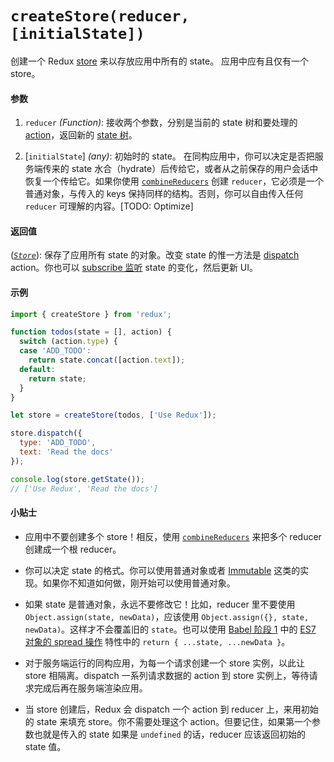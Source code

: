 # `createStore(reducer, [initialState])`

创建一个 Redux [store](Store.md) 来以存放应用中所有的 state。
应用中应有且仅有一个 store。

#### 参数

1. `reducer` *(Function)*: 接收两个参数，分别是当前的 state 树和要处理的 [action](../Glossary.md#action)，返回新的 [state 树](../Glossary.md#state)。

2. [`initialState`] *(any)*: 初始时的 state。
在同构应用中，你可以决定是否把服务端传来的 state 水合（hydrate）后传给它，或者从之前保存的用户会话中恢复一个传给它。如果你使用 [`combineReducers`](combineReducers.md) 创建 `reducer`，它必须是一个普通对象，与传入的 keys 保持同样的结构。否则，你可以自由传入任何 `reducer` 可理解的内容。[TODO: Optimize]

#### 返回值

([*`Store`*](Store.md)): 保存了应用所有 state 的对象。改变 state 的惟一方法是 [dispatch](Store.md#dispatch) action。你也可以 [subscribe 监听](Store.md#subscribe) state 的变化，然后更新 UI。

#### 示例

```js
import { createStore } from 'redux';

function todos(state = [], action) {
  switch (action.type) {
  case 'ADD_TODO':
    return state.concat([action.text]);
  default:
    return state;
  }
}

let store = createStore(todos, ['Use Redux']);

store.dispatch({
  type: 'ADD_TODO',
  text: 'Read the docs'
});

console.log(store.getState());
// ['Use Redux', 'Read the docs']
```

#### 小贴士

* 应用中不要创建多个 store！相反，使用 [`combineReducers`](combineReducers.md) 来把多个 reducer 创建成一个根 reducer。

* 你可以决定 state 的格式。你可以使用普通对象或者 [Immutable](http://facebook.github.io/immutable-js/) 这类的实现。如果你不知道如何做，刚开始可以使用普通对象。

* 如果 state 是普通对象，永远不要修改它！比如，reducer 里不要使用 `Object.assign(state, newData)`，应该使用 `Object.assign({}, state, newData)`。这样才不会覆盖旧的 `state`。也可以使用 [Babel 阶段 1](http://babeljs.io/docs/usage/experimental/) 中的 [ES7 对象的 spread 操作](https://github.com/sebmarkbage/ecmascript-rest-spread) 特性中的 `return { ...state, ...newData }`。

* 对于服务端运行的同构应用，为每一个请求创建一个 store 实例，以此让 store 相隔离。dispatch 一系列请求数据的 action 到 store 实例上，等待请求完成后再在服务端渲染应用。

* 当 store 创建后，Redux 会 dispatch 一个 action 到 reducer 上，来用初始的 state 来填充 store。你不需要处理这个 action。但要记住，如果第一个参数也就是传入的 state 如果是 `undefined` 的话，reducer 应该返回初始的 state 值。

